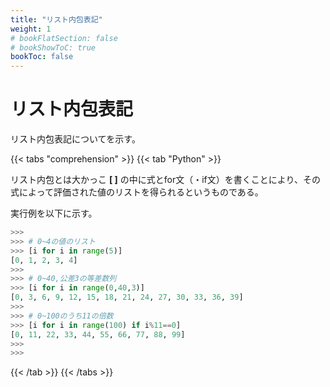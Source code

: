 ```yaml
---
title: "リスト内包表記"
weight: 1
# bookFlatSection: false
# bookShowToC: true
bookToc: false
---
```


# リスト内包表記

リスト内包表記についてを示す。


{{< tabs "comprehension" >}}
{{< tab "Python" >}}

リスト内包とは大かっこ **\[ \]** の中に式とfor文（・if文）を書くことにより、その式によって評価された値のリストを得られるというものである。  

実行例を以下に示す。

```python
>>> 
>>> # 0~4の値のリスト
>>> [i for i in range(5)] 
[0, 1, 2, 3, 4]
>>>
>>> # 0~40,公差3の等差数列
>>> [i for i in range(0,40,3)] 
[0, 3, 6, 9, 12, 15, 18, 21, 24, 27, 30, 33, 36, 39]
>>>
>>> # 0~100のうち11の倍数
>>> [i for i in range(100) if i%11==0] 
[0, 11, 22, 33, 44, 55, 66, 77, 88, 99]
>>>
>>> 
```

{{< /tab >}}
{{< /tabs >}}


